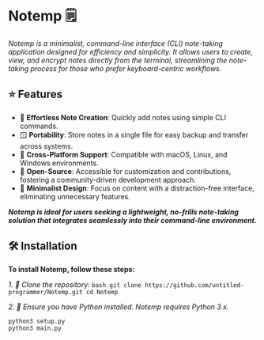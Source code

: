 # Notemp 🗒️

*Notemp is a minimalist, command-line interface (CLI) note-taking application designed for efficiency and simplicity. It allows users to create, view, and encrypt notes directly from the terminal, streamlining the note-taking process for those who prefer keyboard-centric workflows.*

## ⭐ Features

- 🌲 **Effortless Note Creation**: Quickly add notes using simple CLI commands.
- 🪟 **Portability**: Store notes in a single file for easy backup and transfer across systems.
- 🐧 **Cross-Platform Support**: Compatible with macOS, Linux, and Windows environments.
- 🍏 **Open-Source**: Accessible for customization and contributions, fostering a community-driven development approach.
- 💮 **Minimalist Design**: Focus on content with a distraction-free interface, eliminating unnecessary features.

***Notemp is ideal for users seeking a lightweight, no-frills note-taking solution that integrates seamlessly into their command-line environment.***

## 🛠️ Installation

**To install Notemp, follow these steps:**

*1. 🚴 Clone the repository:*
    ```bash
    git clone https://github.com/untitled-programmer/Notemp.git
    cd Notemp
    ```

*2. 🐍 Ensure you have Python installed. Notemp requires Python 3.x.*

```bash
python3 setup.py
python3 main.py
```

